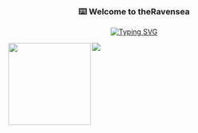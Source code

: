   <p align="center">
    <h3 align="center">⌨️ Welcome to theRavensea</h3>
  </p>

<p align="center">
 <a href="https://git.io/typing-svg"><img src="https://readme-typing-svg.demolab.com?font=Fira+Code&size=33&pause=1000&center=true&vCenter=true&width=435&lines=Hi%2C+I'm+theRavensea." alt="Typing SVG" /></a>
</p>


<div>
    <img height="165" align="left" src="https://github-stats.ubrong.com/api?username=theRavensea&show_icons=true&theme=tokyonight" />
    <img src="https://github-stats.ubrong.com/api/top-langs/?username=theRavensea&layout=compact&theme=tokyonight" />
</div>


<!--
**theRavensea/theRavensea** is a ✨ _special_ ✨ repository because its `README.md` (this file) appears on your GitHub profile.

Here are some ideas to get you started:

- 🔭 I’m currently working on ...
- 🌱 I’m currently learning ...
- 👯 I’m looking to collaborate on ...
- 🤔 I’m looking for help with ...
- 💬 Ask me about ...
- 📫 How to reach me: ...
- 😄 Pronouns: ...
- ⚡ Fun fact: ...
-->
